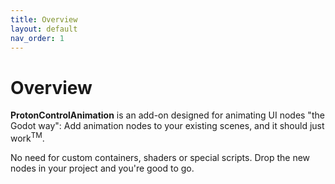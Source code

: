 ```yaml
---
title: Overview
layout: default
nav_order: 1
---
```


# Overview

**ProtonControlAnimation** is an add-on designed for animating UI nodes "the Godot way":
Add animation nodes to your existing scenes, and it should just work<sup>TM</sup>.

No need for custom containers, shaders or special scripts. Drop the new nodes in your project and you're good to go.

